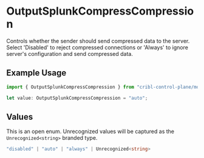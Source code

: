 # OutputSplunkCompressCompression

Controls whether the sender should send compressed data to the server. Select 'Disabled' to reject compressed connections or 'Always' to ignore server's configuration and send compressed data.

## Example Usage

```typescript
import { OutputSplunkCompressCompression } from "cribl-control-plane/models";

let value: OutputSplunkCompressCompression = "auto";
```

## Values

This is an open enum. Unrecognized values will be captured as the `Unrecognized<string>` branded type.

```typescript
"disabled" | "auto" | "always" | Unrecognized<string>
```